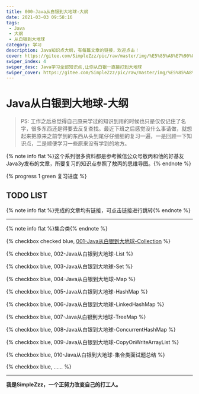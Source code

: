 ```yaml
---
title: 000-Java从白银到大地球-大纲
date: 2021-03-03 09:58:16
tags: 
 - Java
 - 大纲
 - 从白银到大地球
category: 学习
description: Java知识点大纲，有每篇文章的链接，欢迎点击！
cover: https://gitee.com/SimpleZzz/pic/raw/master/img/%E5%85%A8%E7%90%83%E7%B2%BE%E8%8B%B1.png
swiper_index: 4
swiper_desc: Java学习全部知识点,让你从白银一直接打到大地球
swiper_cover: https://gitee.com/SimpleZzz/pic/raw/master/img/%E5%85%A8%E7%90%83%E7%B2%BE%E8%8B%B1.png
---
```


# Java从白银到大地球-大纲

> PS: 工作之后总觉得自己原来学过的知识到用的时候也只是仅仅记住了名字，很多东西还是得要去反复查找。最近下班之后感觉没什么事请做，就想起来把原来之前学到的东西从头到尾仔仔细细的复习一遍，一是回顾一下知识点，二是顺便学习一些原来没有学到的地方。

{% note info flat %}这个系列很多资料都是参考微信公众号敖丙和他的好基友Java3y发布的文章，所要复习的知识点参照了敖丙的思维导图。{% endnote %}

{% progress 1 green 复习进度 %}

## TODO LIST

{% note info flat %}完成的文章均有链接，可点击链接进行跳转{% endnote %}

---

{% note info flat %}集合类{% endnote %}

{% checkbox checked blue, [001-Java从白银到大地球-Collection](http://121.196.21.89/2021/05/15/002-%E4%BB%8E%E9%9B%B6%E5%BC%80%E5%A7%8B%E7%9A%84Java%E7%9F%A5%E8%AF%86%E7%82%B9%E5%A4%8D%E4%B9%A0-%E9%9B%86%E5%90%88-Collection/) %}

{% checkbox blue, 002-Java从白银到大地球-List %}

{% checkbox blue, 003-Java从白银到大地球-Set %}

{% checkbox blue, 004-Java从白银到大地球-Map %}

{% checkbox blue, 005-Java从白银到大地球-HashMap %}

{% checkbox blue, 006-Java从白银到大地球-LinkedHashMap %}

{% checkbox blue, 007-Java从白银到大地球-TreeMap %}

{% checkbox blue, 008-Java从白银到大地球-ConcurrentHashMap %}

{% checkbox blue, 009-Java从白银到大地球-CopyOnWriteArrayList %}

{% checkbox blue, 010-Java从白银到大地球-集合类面试题总结 %}

{% checkbox blue, ...... %}

---

**我是SimpleZzz，一个正努力改变自己的打工人。**